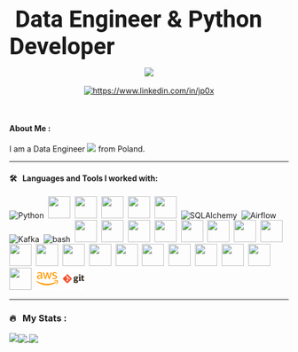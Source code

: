 
<h3 align="center" style="font-family: Roboto; font-size: 3em; display: inline; margin: 0 0 0.25em 0.25em;">Data Engineer & Python Developer</h3>


<p align="center"><img src="https://media.giphy.com/media/v1.Y2lkPTc5MGI3NjExaWZ0YjY0emtteDkxYndqMzB4ZnBvZ2kwYmV4YnZpYm9jaDYza290MSZlcD12MV9pbnRlcm5hbF9naWZfYnlfaWQmY3Q9cw/kBNlnTKValswvdPSga/giphy.gif" width="250"/></p>
<p align="center">
<a href="https://www.linkedin.com/in/jp0x"><img src="https://img.shields.io/badge/JakubPluta-blue?style=for-the-badge&logo=linkedin&logoColor=white" alt="https://www.linkedin.com/in/jp0x"></a>
</p>
<p align="center">
<a><img src="https://komarev.com/ghpvc/?username=JakubPluta&style=flat-square&color=blue" alt=""/></a>
</p>

#### About Me :

I am a Data Engineer <img src="https://media.giphy.com/media/WUlplcMpOCEmTGBtBW/giphy.gif" width="30"> from Poland.

---

#### 🛠 &nbsp; Languages and Tools I worked with:

<p>
<img src="https://cdn.jsdelivr.net/gh/devicons/devicon/icons/python/python-original-wordmark.svg"  title="Python" alt="Python" width="40" height="40"/>&nbsp;
<img src="https://github.com/JakubPluta/JakubPluta/assets/275820/90560718-ee24-4c5d-a7be-5b24577ef55f" width="40" height="40"/>&nbsp;
<img src="https://cdn.jsdelivr.net/gh/devicons/devicon/icons/docker/docker-original.svg" width="40" height="40"/>&nbsp;
<img src="https://cdn.jsdelivr.net/gh/devicons/devicon/icons/fastapi/fastapi-original-wordmark.svg" width="40" height="40"/>&nbsp;
<img src="https://github.com/JakubPluta/JakubPluta/assets/275820/1ef85757-af65-4420-a0ee-19a308ff867b" width="40" height="40"/>&nbsp;
<img src="https://github.com/JakubPluta/JakubPluta/assets/275820/6276673a-2b7e-4d6d-bc2a-cab9c6434cda" width="40" height="40"/>&nbsp;
<img src="https://github.com/JakubPluta/JakubPluta/assets/275820/c76aeb11-2aff-4192-b0fa-4e18f3140d6e" title="SQLAlchemy" alt="SQLAlchemy" width="40" height="40"/>&nbsp;
<img src="https://github.com/JakubPluta/JakubPluta/assets/275820/336d1733-2103-4d17-b857-c2b4c7601054"  title="Airflow" alt="Airflow" width="40" height="40"/>&nbsp;
<img src="https://cdn.jsdelivr.net/gh/devicons/devicon/icons/apachekafka/apachekafka-original-wordmark.svg" title="Kafka" alt="Kafka" width="40" height="40"/>&nbsp;
<img src="https://cdn.jsdelivr.net/gh/devicons/devicon/icons/bash/bash-original.svg" title="bash" alt="bash" width="40" height="40"/>&nbsp;
<img src="https://cdn.jsdelivr.net/gh/devicons/devicon/icons/go/go-original.svg" width="40" height="40"/>&nbsp;
<img src="https://cdn.jsdelivr.net/gh/devicons/devicon/icons/pytest/pytest-original-wordmark.svg" width="40" height="40"/>&nbsp;         
<img src="https://cdn.jsdelivr.net/gh/devicons/devicon/icons/jupyter/jupyter-original.svg" width="40" height="40"/>&nbsp;         
<img src="https://cdn.jsdelivr.net/gh/devicons/devicon/icons/kubernetes/kubernetes-plain.svg" width="40" height="40"/>&nbsp;      
<img src="https://cdn.jsdelivr.net/gh/devicons/devicon/icons/mongodb/mongodb-original.svg" width="40" height="40"/>&nbsp;             
<img src="https://cdn.jsdelivr.net/gh/devicons/devicon/icons/pandas/pandas-original.svg" width="40" height="40"/>&nbsp;      
<img src="https://cdn.jsdelivr.net/gh/devicons/devicon/icons/postgresql/postgresql-original.svg" width="40" height="40"/>&nbsp;               
<img src="https://cdn.jsdelivr.net/gh/devicons/devicon/icons/redis/redis-original.svg" width="40" height="40"/>&nbsp;          
<img src="https://cdn.jsdelivr.net/gh/devicons/devicon/icons/sqlite/sqlite-original.svg" width="40" height="40"/>&nbsp;
<img src="https://github.com/JakubPluta/JakubPluta/assets/275820/c34275e8-75f9-481f-a725-0a9dc7b860e7" width="40" height="40"/>&nbsp;
<img src="https://github.com/JakubPluta/JakubPluta/assets/275820/7ca2d25e-023b-4b66-9262-c2c243750e31" width="40" height="40"/>&nbsp;
<img src="https://github.com/JakubPluta/JakubPluta/assets/275820/6045a81a-224c-4105-9afd-90b5bb5d9836" width="40" height="40"/>&nbsp;
<img src="https://cdn.jsdelivr.net/gh/devicons/devicon/icons/visualstudio/visualstudio-plain.svg" width="40" height="40"/>&nbsp;             
<img src="https://cdn.jsdelivr.net/gh/devicons/devicon/icons/numpy/numpy-original.svg" width="40" height="40"/>&nbsp;      
<img src="https://cdn.jsdelivr.net/gh/devicons/devicon/icons/grafana/grafana-original.svg" width="40" height="40"/>&nbsp;      
<img src="https://cdn.jsdelivr.net/gh/devicons/devicon/icons/flask/flask-original.svg" width="40" height="40"/>&nbsp;     
<img src="https://cdn.jsdelivr.net/gh/devicons/devicon/icons/markdown/markdown-original.svg" width="40" height="40"/>&nbsp;     
<img src="https://cdn.jsdelivr.net/gh/devicons/devicon/icons/github/github-original-wordmark.svg" width="40" height="40"/>&nbsp;
<img src="https://github.com/JakubPluta/JakubPluta/assets/275820/a5af5d9f-95d3-422d-873c-3455a3742224" width="40" height="40"/>&nbsp;
<img src="https://github.com/devicons/devicon/blob/master/icons/amazonwebservices/amazonwebservices-plain-wordmark.svg" title="AWS" alt="AWS" width="40" height="40"/>&nbsp;
<img src="https://github.com/devicons/devicon/blob/master/icons/git/git-original-wordmark.svg" title="Git" width="40" height="40"/>&nbsp;
</p>

---

### 🔥 &nbsp; My Stats :
<a href="https://github.com/JakubPluta">
  <img height=200 align="center" src="https://github-readme-stats.vercel.app/api?username=JakubPluta&show_icons=true&exclude_repo=EDA-ML,OpenBBTerminal&theme=tokyonight&card_width=300"/>
</a>
<a href="https://github.com/JakubPluta">
  <img height=200 align="center" src="https://github-readme-stats.vercel.app/api/top-langs/?username=JakubPluta&exclude_repo=EDA-ML&layout=compact&theme=tokyonight&hide=c,c++&card_width=300" />
</a>

<a href="https://github.com/JakubPluta">
  <img height=200 align="left" src="http://github-readme-streak-stats.herokuapp.com?user=JakubPluta&theme=ayu-mirage&border_radius=10&mode=weekly&card_width=850" />
</a>



